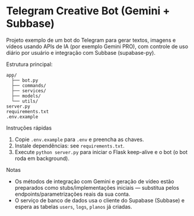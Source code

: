 # Telegram Creative Bot (Gemini + Subbase)

Projeto exemplo de um bot do Telegram para gerar textos, imagens e vídeos usando APIs de IA (por exemplo Gemini PRO), com controle de uso diário por usuário e integração com Subbase (supabase-py).

Estrutura principal:

```
app/
  ├── bot.py
  ├── commands/
  ├── services/
  ├── models/
  └── utils/
server.py
requirements.txt
.env.example
```

Instruções rápidas

1. Copie `.env.example` para `.env` e preencha as chaves.
2. Instale dependências: see `requirements.txt`.
3. Execute `python server.py` para iniciar o Flask keep-alive e o bot (o bot roda em background).

Notas

- Os métodos de integração com Gemini e geração de vídeo estão preparados como stubs/implementações iniciais — substitua pelos endpoints/parametrizações reais da sua conta.
- O serviço de banco de dados usa o cliente do Supabase (Subbase) e espera as tabelas `users`, `logs`, `planos` já criadas.
